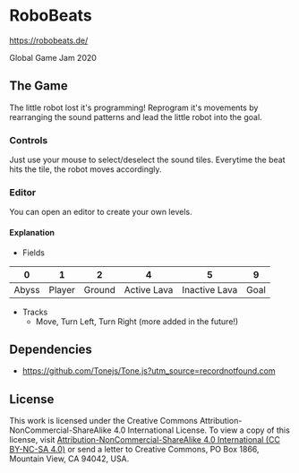 # RoboBeats
https://robobeats.de/

Global Game Jam 2020

## The Game
The little robot lost it's programming!
Reprogram it's movements by rearranging the sound patterns and lead the little robot into the goal.

### Controls
Just use your mouse to select/deselect the sound tiles. Everytime the beat hits the tile, the robot moves accordingly.

### Editor
You can open an editor to create your own levels.

#### Explanation
* Fields

| 0 | 1 | 2 | 4 | 5 | 9 |
| -------- | -------- | -------- | -------- | -------- | -------- |
| Abyss     | Player     | Ground     | Active Lava     | Inactive Lava     | Goal |

* Tracks
  * Move, Turn Left, Turn Right (more added in the future!)

## Dependencies
* https://github.com/Tonejs/Tone.js?utm_source=recordnotfound.com

## License
This work is licensed under the Creative Commons Attribution-NonCommercial-ShareAlike 4.0 International License. To view a copy of this license, visit [Attribution-NonCommercial-ShareAlike 4.0 International (CC BY-NC-SA 4.0)](http://creativecommons.org/licenses/by-nc-sa/4.0/) or send a letter to Creative Commons, PO Box 1866, Mountain View, CA 94042, USA.
